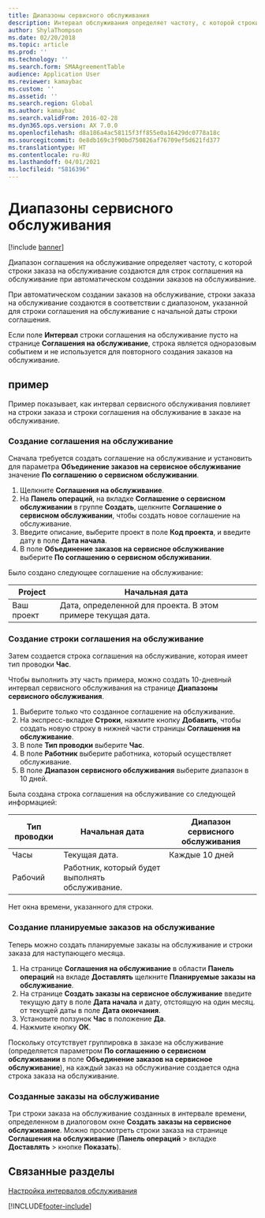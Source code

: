 ```yaml
---
title: Диапазоны сервисного обслуживания
description: Интервал обслуживания определяет частоту, с которой строки заказа на обслуживание создаются для строк соглашения на обслуживание при автоматическом создании заказов на обслуживание.
author: ShylaThompson
ms.date: 02/20/2018
ms.topic: article
ms.prod: ''
ms.technology: ''
ms.search.form: SMAAgreementTable
audience: Application User
ms.reviewer: kamaybac
ms.custom: ''
ms.assetid: ''
ms.search.region: Global
ms.author: kamaybac
ms.search.validFrom: 2016-02-28
ms.dyn365.ops.version: AX 7.0.0
ms.openlocfilehash: d8a186a4ac58115f3ff855e0a16429dc0778a18c
ms.sourcegitcommit: 0e8db169c3f90bd750826af76709ef5d621fd377
ms.translationtype: HT
ms.contentlocale: ru-RU
ms.lasthandoff: 04/01/2021
ms.locfileid: "5816396"
---
```

# <a name="service-intervals"></a>Диапазоны сервисного обслуживания

[!include [banner](../includes/banner.md)]

Диапазон соглашения на обслуживание определяет частоту, с которой строки заказа на обслуживание создаются для строк соглашения на обслуживание при автоматическом создании заказов на обслуживание.

При автоматическом создании заказов на обслуживание, строки заказа на обслуживание создаются в соответствии с диапазоном, указанной для строки соглашения на обслуживание с начальной даты строки соглашения.

Если поле **Интервал** строки соглашения на обслуживание пусто на странице **Соглашения на обслуживание**, строка является одноразовым событием и не используется для повторного создания заказов на обслуживание.

## <a name="example"></a>пример

Пример показывает, как интервал сервисного обслуживания повлияет на строки заказа и строки соглашения на обслуживание в заказе на обслуживание.

### <a name="create-a-service-agreement"></a>Создание соглашения на обслуживание

Сначала требуется создать соглашение на обслуживание и установить для параметра **Объединение заказов на сервисное обслуживание** значение **По соглашению о сервисном обслуживании**.

1. Щелкните **Соглашения на обслуживание**.
2. На **Панель операций**, на вкладке **Соглашение о сервисном обслуживании** в группе **Создать**, щелкните **Соглашение о сервисном обслуживании**, чтобы создать новое соглашение на обслуживание.
3. Введите описание, выберите проект в поле **Код проекта**, и введите дату в поле **Дата начала**.
4. В поле **Объединение заказов на сервисное обслуживание** выберите **По соглашению о сервисном обслуживании**.

Было создано следующее соглашение на обслуживание:

| Project      | Начальная дата                                                                         |
|--------------|------------------------------------------------------------------------------------|
| Ваш проект | Дата, определенной для проекта. В этом примере текущая дата. |

### <a name="create-a-service-agreement-line"></a>Создание строки соглашения на обслуживание

Затем создается строка соглашения на обслуживание, которая имеет тип проводки **Час**.

Чтобы выполнить эту часть примера, можно создать 10-дневный интервал сервисного обслуживания на странице **Диапазоны сервисного обслуживания**. 

1. Выберите только что созданное соглашение на обслуживание. 
2. На экспресс-вкладке **Строки**, нажмите кнопку **Добавить**, чтобы создать новую строку в нижней части страницы **Соглашения на обслуживание**.
3. В поле **Тип проводки** выберите **Час**.
4. В поле **Работник** выберите работника, который осуществляет обслуживание.
5. В поле **Диапазон сервисного обслуживания** выберите диапазон в 10 дней.

Была создана строка соглашения на обслуживание со следующей информацией:

| Тип проводки | Начальная дата                               | Диапазон сервисного обслуживания |
|------------------|------------------------------------------|------------------|
| Часы             | Текущая дата.                        | Каждые 10 дней    |
| Рабочий           | Работник, который будет выполнять обслуживание. |                  |

Нет окна времени, указанного для строки. 

### <a name="create-planned-service-orders"></a>Создание планируемые заказов на обслуживание

Теперь можно создать планируемые заказы на обслуживание и строки заказа для наступающего месяца.

1. На странице **Соглашения на обслуживание** в области **Панель операций** на вкладе **Доставлять** щелкните **Планируемые заказы на обслуживание**.
2. На странице **Создать заказы на сервисное обслуживание** введите текущую дату в поле **Дата начала** и дату, отстоящую на один месяц. от текущей даты в поле **Дата окончания**.
3. Установите ползунок **Час** в положение **Да**. 
4. Нажмите кнопку **ОК**.

Поскольку отсутствует группировка в заказе на обслуживание (определяется параметром **По соглашению о сервисном обслуживании** в поле **Объединение заказов на сервисное обслуживание**), на каждый заказ на обслуживание создается одна строка заказа на обслуживание.

### <a name="service-orders-created"></a>Созданные заказы на обслуживание

Три строки заказа на обслуживание созданных в интервале времени, определенном в диалоговом окне **Создать заказы на сервисное обслуживание**. Можно просмотреть строки заказа на странице **Соглашения на обслуживание** (**Панель операций** \> вкладке **Доставлять** \> кнопке **Показать**).

## <a name="related-topics"></a>Связанные разделы

[Настройка интервалов обслуживания](set-up-service-intervals.md)  



[!INCLUDE[footer-include](../../includes/footer-banner.md)]